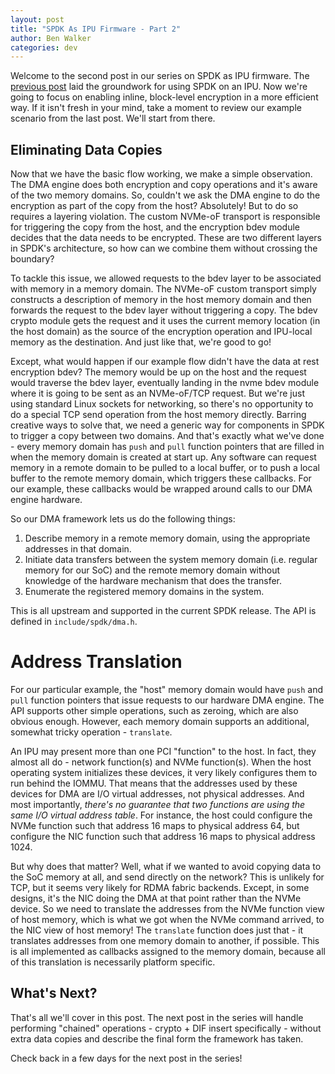 ```yaml
---
layout: post
title: "SPDK As IPU Firmware - Part 2"
author: Ben Walker
categories: dev
---
```


Welcome to the second post in our series on SPDK as IPU firmware. The
[previous post](https://spdk.io/dev/2023/04/20/memory-domains-1/) laid the
groundwork for using SPDK on an IPU. Now we're going to focus on enabling
inline, block-level encryption in a more efficient way. If it isn't fresh in
your mind, take a moment to review our example scenario from the last post.
We'll start from there.

## Eliminating Data Copies

Now that we have the basic flow working, we make a simple observation. The DMA
engine does both encryption and copy operations and it's aware of the two memory
domains. So, couldn't we ask the DMA engine to do the encryption as part of the
copy from the host? Absolutely! But to do so requires a layering violation. The
custom NVMe-oF transport is responsible for triggering the copy from the host,
and the encryption bdev module decides that the data needs to be encrypted.
These are two different layers in SPDK's architecture, so how can we combine
them without crossing the boundary?

To tackle this issue, we allowed requests to the bdev layer to be associated
with memory in a memory domain. The NVMe-oF custom transport simply constructs a
description of memory in the host memory domain and then forwards the request to
the bdev layer without triggering a copy. The bdev crypto module gets the
request and it uses the current memory location (in the host domain) as the
source of the encryption operation and IPU-local memory as the destination. And
just like that, we're good to go!

Except, what would happen if our example flow didn't have the data at rest
encryption bdev? The memory would be up on the host and the request would
traverse the bdev layer, eventually landing in the nvme bdev module where it is going to be
sent as an NVMe-oF/TCP request. But we're just using standard Linux sockets for
networking, so there's no opportunity to do a special TCP send operation from
the host memory directly. Barring creative ways to solve that, we need a generic
way for components in SPDK to trigger a copy between
two domains. And that's exactly what we've done - every memory domain has `push`
and `pull` function pointers that are filled in when the memory domain is
created at start up. Any software can request memory in a remote domain to be
pulled to a local buffer, or to push a local buffer to the remote memory domain,
which triggers these callbacks. For our example, these callbacks would be
wrapped around calls to our DMA engine hardware.

So our DMA framework lets us do the following things:

1. Describe memory in a remote memory domain, using the appropriate addresses in
   that domain.
2. Initiate data transfers between the system memory domain (i.e. regular memory
   for our SoC) and the remote memory domain without knowledge of the hardware
   mechanism that does the transfer.
3. Enumerate the registered memory domains in the system.

This is all upstream and supported in the current SPDK release. The API is defined
in `include/spdk/dma.h`.

# Address Translation

For our particular example, the "host" memory domain would have `push` and
`pull` function pointers that issue requests to our hardware DMA engine. The API
supports other simple operations, such as zeroing, which are also obvious enough.
However, each memory domain supports an additional, somewhat tricky operation -
`translate`.

An IPU may present more than one PCI "function" to the host. In fact, they
almost all do - network function(s) and NVMe function(s). When the host operating
system initializes these devices, it very likely configures them to run behind
the IOMMU. That means that the addresses used by these devices for DMA are I/O
virtual addresses, not physical addresses. And most importantly, *there's no
guarantee that two functions are using the same I/O virtual address table*. For
instance, the host could configure the NVMe function such that address 16 maps to physical
address 64, but configure the NIC function such that address 16 maps to physical address
1024.

But why does that matter? Well, what if we wanted to avoid copying data to the
SoC memory at all, and send directly on the network? This is unlikely for TCP,
but it seems very likely for RDMA fabric backends. Except, in some designs, it's
the NIC doing the DMA at that point rather than the NVMe device. So we need to
translate the addresses from the NVMe function view of host memory, which is
what we got when the NVMe command arrived, to the NIC view of host memory! The
`translate` function does just that - it translates addresses from one memory
domain to another, if possible. This is all implemented as callbacks assigned to
the memory domain, because all of this translation is necessarily platform
specific.

## What's Next?

That's all we'll cover in this post. The next post in the series will handle
performing "chained" operations - crypto + DIF insert specifically - without
extra data copies and describe the final form the framework has taken.

Check back in a few days for the next post in the series!
